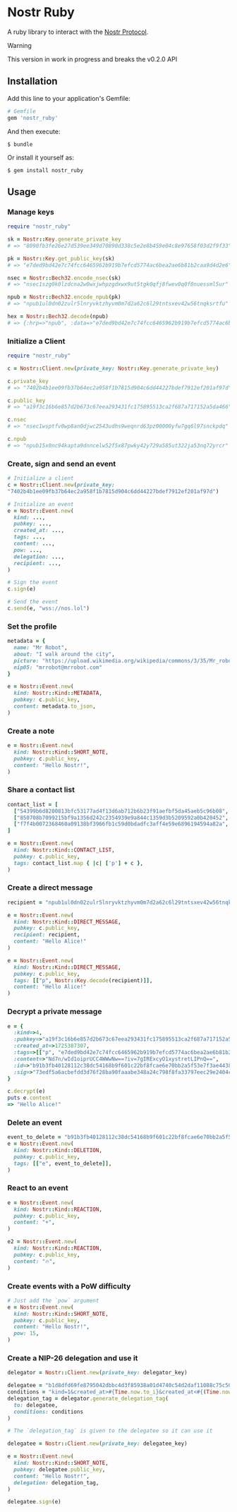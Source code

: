 # Nostr Ruby

A ruby library to interact with the [Nostr Protocol](https://github.com/nostr-protocol/nostr).

> [!Warning]
> This version in work in progress and breaks the v0.2.0 API


## Installation

Add this line to your application's Gemfile:

```ruby
# Gemfile
gem 'nostr_ruby'
```

And then execute:

```shell
$ bundle
```

Or install it yourself as:
```shell
$ gem install nostr_ruby
```

## Usage

### Manage keys

```ruby
require "nostr_ruby"

sk = Nostr::Key.generate_private_key
# => "8090fb3fe26e27d539ee349d70890d338c5e2e8b459e04c8e97658f03d2f9f33"

pk = Nostr::Key.get_public_key(sk)
# => "e7ded9bd42e7c74fcc6465962b919b7efcd5774ac6bea2ae6b81b2caa9d4d2e6"

nsec = Nostr::Bech32.encode_nsec(sk)
# => "nsec1szg0k0lzdcna2w0wxjwhpzgdxwx9ut5tgk0qfj8fwev0q0f0nuessml5ur"

npub = Nostr::Bech32.encode_npub(pk)
# => "npub1ul0dn02zulr5lnryvktzhyvm0m7d2a62c6l29tntsxev42w56tnqksrtfu"

hex = Nostr::Bech32.decode(npub)
# => {:hrp=>"npub", :data=>"e7ded9bd42e7c74fcc6465962b919b7efcd5774ac6bea2ae6b81b2caa9d4d2e6"}
```

### Initialize a Client

```ruby
require "nostr_ruby"

c = Nostr::Client.new(private_key: Nostr::Key.generate_private_key)

c.private_key
# => "7402b4b1ee09fb37b64ec2a958f1b7815d904c6dd44227bdef7912ef201af97d"

c.public_key
# => "a19f3c16b6e857d2b673c67eea293431fc175895513ca2f687a717152a5da466"

c.nsec
# => "nsec1wsptfv0wp8an0djwc2543udhs9weqnrd63pz00000yfw7gq6l97snckpdq"

c.npub
# => "npub15x0nc94kapta9dnncelw52f5x87pwky42y729a585ut322ja53nq72yrcr"
```

### Create, sign and send an event

```ruby
# Initialize a client
c = Nostr::Client.new(private_key: 
"7402b4b1ee09fb37b64ec2a958f1b7815d904c6dd44227bdef7912ef201af97d")

# Initialize an event
e = Nostr::Event.new(
  kind: ...,
  pubkey: ...,
  created_at: ...,
  tags: ...,
  content: ...,
  pow: ...,
  delegation: ...,
  recipient: ...,
)

# Sign the event
c.sign(e)

# Send the event
c.send(e, "wss://nos.lol")

```

### Set the profile

```ruby
metadata = {
  name: "Mr Robot",
  about: "I walk around the city",
  picture: "https://upload.wikimedia.org/wikipedia/commons/3/35/Mr_robot_photo.jpg",
  nip05: "mrrobot@mrrobot.com"
}

e = Nostr::Event.new(
  kind: Nostr::Kind::METADATA,
  pubkey: c.public_key,
  content: metadata.to_json,
)
```

### Create a note
```ruby
e = Nostr::Event.new(
  kind: Nostr::Kind::SHORT_NOTE,
  pubkey: c.public_key,
  content: "Hello Nostr!",
)
```

### Share a contact list
```ruby
contact_list = [
  ["54399b6d8200813bfc53177ad4f13d6ab712b6b23f91aefbf5da45aeb5c96b08", "wss://alicerelay.com/", "alice"],
  ["850708b7099215bf9a1356d242c2354939e9a844c1359d3b5209592a0b420452", "wss://bobrelay.com/nostr", "bob"],
  ["f7f4b0072368460a09138bf3966fb1c59d0bdadfc3aff4e59e6896194594a82a", "ws://carolrelay.com/ws", "carol"]
]

e = Nostr::Event.new(
  kind: Nostr::Kind::CONTACT_LIST,
  pubkey: c.public_key,
  tags: contact_list.map { |c| ['p'] + c },
)
```

### Create a direct message
```ruby
recipient = "npub1ul0dn02zulr5lnryvktzhyvm0m7d2a62c6l29tntsxev42w56tnqksrtfu"

e = Nostr::Event.new(
  kind: Nostr::Kind::DIRECT_MESSAGE,
  pubkey: c.public_key,
  recipient: recipient,
  content: "Hello Alice!"
)

e = Nostr::Event.new(
  kind: Nostr::Kind::DIRECT_MESSAGE,
  pubkey: c.public_key,
  tags: [["p", Nostr::Key.decode(recipient)]],
  content: "Hello Alice!"
)
```

### Decrypt a private message
```ruby
e = {
  :kind=>4,
  :pubkey=>"a19f3c16b6e857d2b673c67eea293431fc175895513ca2f687a717152a5da466",
  :created_at=>1725387307,
  :tags=>[["p", "e7ded9bd42e7c74fcc6465962b919b7efcd5774ac6bea2ae6b81b2caa9d4d2e6"]],
  :content=>"Nd7n/wId1oiprUCC4WWwNw==?iv=7gIRExcyO1xystretLIPnQ==",
  :id=>"b91b3fb40128112c38dc54168b9f601c22bf8fcae6e70bb2a5f53e7f3ae44388",
  :sig=>"73edf5a6acbefdd3d76f28ba90faaabe348a24c798f8fa33797eec29e2404c33a455815a59472ecd023441df38d815f83d81b95b8cb2f2c88a52982c8f7301e9"
}

c.decrypt(e)
puts e.content
=> "Hello Alice!"
```

### Delete an event
```ruby
event_to_delete = "b91b3fb40128112c38dc54168b9f601c22bf8fcae6e70bb2a5f53e7f3ae44388"
e = Nostr::Event.new(
  kind: Nostr::Kind::DELETION,
  pubkey: c.public_key,
  tags: [["e", event_to_delete]],
)
```

### React to an event
```ruby
e = Nostr::Event.new(
  kind: Nostr::Kind::REACTION,
  pubkey: c.public_key,
  content: "+",
)

e2 = Nostr::Event.new(
  kind: Nostr::Kind::REACTION,
  pubkey: c.public_key,
  content: "🔥",
)
```

### Create events with a PoW difficulty
```ruby
# Just add the `pow` argument 
e = Nostr::Event.new(
  kind: Nostr::Kind::SHORT_NOTE,
  pubkey: c.public_key,
  content: "Hello Nostr!",
  pow: 15,
)
```

### Create a NIP-26 delegation and use it
```ruby
delegator = Nostr::Client.new(private_key: delegator_key)

delegatee = "b1d8dfd69fe8795042dbbc4d3f85938a01d4740c54d2daf11088c75c50ff19d9"
conditions = "kind=1&created_at>#{Time.now.to_i}&created_at<#{(Time.now + 60*60).to_i}"
delegation_tag = delegator.generate_delegation_tag(
  to: delegatee,
  conditions: conditions
)

# The `delegation_tag` is given to the delegatee so it can use it

delegatee = Nostr::Client.new(private_key: delegatee_key)

e = Nostr::Event.new(
  kind: Nostr::Kind::SHORT_NOTE,
  pubkey: delegatee.public_key,
  content: "Hello Nostr!",
  delegation: delegation_tag,
)

delegatee.sign(e)
```
